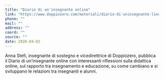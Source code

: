 ```yaml
---
title: "Diario di un'insegnante online"
link: "https://www.doppiozero.com/materiali/diario-di-uninsegnante-line"
phone: ""
mail: ""
address: ""
coord: ""
source: ""
date: 2020-04-02
---
```


Anna Stefi, insegnante di sostegno e vicedirettrice di Doppiozero, pubblica il Diario di un'insegnante online con interessanti riflessioni sulla didattica online, sul rapporto tra insegnamento e educazione, su come cambiano e si sviluppano le relazioni tra insegnanti e alunni.
